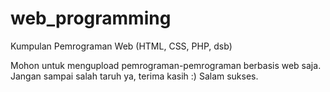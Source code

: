 # web_programming
Kumpulan Pemrograman Web (HTML, CSS, PHP, dsb)

Mohon untuk mengupload pemrograman-pemrograman berbasis web saja. Jangan sampai salah taruh ya, terima kasih :)
Salam sukses.
